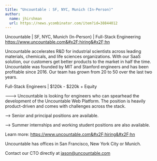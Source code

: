 ```yaml
---
title: "Uncountable : SF, NYC, Munich (In-Person)"
author:
  name: jhirshman
  url: https://news.ycombinator.com/item?id=38844012
---
```

Uncountable | SF, NYC, Munich (In-Person) | Full-Stack Engineering
<a href="https:&#x2F;&#x2F;www.uncountable.com&#x2F;hiring&#x2F;hn" rel="nofollow">https:&#x2F;&#x2F;www.uncountable.com&#x2F;hiring&#x2F;hn</a>

Uncountable accelerates R&amp;D for industrial scientists across leading materials, chemicals, and life sciences organizations. With our SaaS solution, our customers get better products to the market in half the time. Uncountable was founded by MIT and Stanford engineers and has been profitable since 2016. Our team has grown from 20 to 50 over the last two years.

Full-Stack Engineers | $120k - $220k + Equity

---&gt; Uncountable is looking for engineers who can spearhead the development of the Uncountable Web Platform. The position is heavily product-driven and comes with challenges across the stack.

--&gt; Senior and principal positions are available.

--&gt; Summer internships and working student positions are also available.

Learn more: <a href="https:&#x2F;&#x2F;www.uncountable.com&#x2F;hiring&#x2F;hn" rel="nofollow">https:&#x2F;&#x2F;www.uncountable.com&#x2F;hiring&#x2F;hn</a>

Uncountable has offices in San Francisco, New York City or Munich.

Contact our CTO directly at jason@uncountable.com
